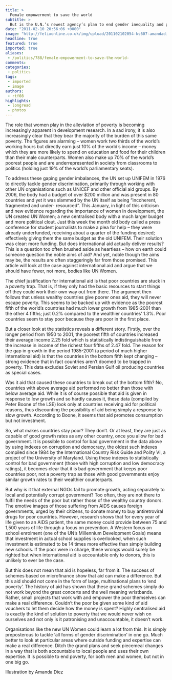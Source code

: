 ```yaml
---
title: >
  Female empowerment to save the world
subtitle: >
  But is the U.N.’s newest agency’s plan to end gender inequality and poverty in one fell swoop just more of the same?
date: "2011-02-10 20:56:06 +0000"
image: "http://felixonline.co.uk/img/upload/201102102054-ks607-amandadi.jpg"
headline: true
featured: true
imported: true
aliases:
 - /politics/788/female-empowerment-to-save-the-world-
comments:
categories:
 - politics
tags:
 - imported
 - image
authors:
 - rtf08
highlights:
 - longread
 - photos
---
```


The role that women play in the alleviation of poverty is becoming increasingly apparent in development research. In a sad irony, it is also increasingly clear that they bear the majority of the burden of this same poverty. The figures are alarming – women work two thirds of the world’s working hours but directly earn just 10% of the world’s income – money which they are more likely to spend on education and food for their children than their male counterparts. Women also make up 70% of the world’s poorest people and are underrepresented in society from classrooms to politics (holding just 19% of the world’s parliamentary seats).

To address these gaping gender imbalances, the UN set up UNIFEM in 1976 to directly tackle gender discrimination, primarily through working with other UN organisations such as UNICEF and other official aid groups. By 2006, the body had a budget of over $200 million and was present in 80 countries and yet it was slammed by the UN itself as being “incoherent, fragmented and under- resourced”. This January, in light of this criticism and new evidence regarding the importance of women in development, the UN created UN Women; a new centralised body with a much larger budget and more political clout. Just this week the month old body called a press conference for student journalists to make a plea for help – they were already underfunded, receiving about a quarter of the funding desired; effectively giving them the same budget as the old UNIFEM. Their solution was clear: more funding. But does international aid actually deliver results? This is a question too often brushed aside as heartless – how on earth could someone question the noble aims of aid? And yet, noble though the aims may be, the results are often staggeringly far from those promised. This article will look at the case against international aid and argue that we should have fewer, not more, bodies like UN Women.

The chief justification for international aid is that poor countries are stuck in a poverty trap. That is, if they only had the basic resources to start things off they could work their own way out from there. The argument then follows that unless wealthy countries give poorer ones aid, they will never escape poverty. This seems to be backed up with evidence as the poorest fifth of the world’s countries had much lower growth from 1985-2001 than the other 4 fifths; just 0.2% compared to the wealthier countries’ 1.3%. Poor countries seem to stay poor because they are poor in the first place.

But a closer look at the statistics reveals a different story. Firstly, over the longer period from 1950 to 2001, the poorest fifth of countries increased their average income 2.25 fold which is statistically indistinguishable from the increase in income of the richest four fifths of 2.47 fold. The reason for the gap in growth in the period 1985-2001 (a period of much higher international aid) is that the countries in the bottom fifth kept changing – strong evidence that in fact countries aren’t doomed to be trapped in poverty. This data excludes Soviet and Persian Gulf oil producing countries as special cases.

Was it aid that caused these countries to break out of the bottom fifth? No, countries with above average aid performed no better than those with below average aid. While it is of course possible that aid is given in response to low growth and so hardly causes it, these data (compiled by Peter Boone of the LSE) look only at countries receiving aid for political reasons, thus discounting the possibility of aid being simply a response to slow growth. According to Boone, it seems that aid promotes consumption but not investment.

So, what makes countries stay poor? They don’t. Or at least, they are just as capable of good growth rates as any other country, once you allow for bad government. It is possible to control for bad government in the data above by using indexes on corruption and democracy, the oldest such indexes compiled since 1984 by the International Country Risk Guide and Polity VI, a project of the University of Maryland. Using these indexes to statistically control for bad government (those with high corruption and low democracy ratings), it becomes clear that it is bad government that keeps poor countries poor, not a poverty trap as those with good governments enjoy similar growth rates to their wealthier counterparts.

But why is it that external NGOs fail to promote growth, acting separately to local and potentially corrupt government? Too often, they are not there to fulfil the needs of the poor but rather those of the wealthy country donors. The emotive images of those suffering from AIDS causes foreign governments, urged by their citizens, to donate money to buy antiretroviral drugs for poor countries. However, research shows that for every year of life given to an AIDS patient, the same money could provide between 75 and 1,500 years of life through a focus on prevention. A Western focus on school enrolment (one of the UN’s Millennium Development Goals) means that investment in actual school supplies is overlooked, when such investment is estimated to be 14 times more effective than simply building new schools. If the poor were in charge, these wrongs would surely be righted but when international aid is accountable only to donors, this is unlikely to ever be the case.

But this does not mean that aid is hopeless, far from it. The success of schemes based on microfinance show that aid can make a difference. But this aid should not come in the form of large, multinational plans to ‘end poverty’. The history of aid has shown that these grand schemes simply do not work beyond the great concerts and the well meaning wristbands. Rather, small projects that work with and empower the poor themselves can make a real difference. Couldn’t the poor be given some kind of aid vouchers to let them decide how the money is spent? Highly centralised aid is exactly the kind of solution to poverty that we would never wish on ourselves and not only is it patronising and unaccountable, it doesn’t work.

Organisations like the new UN Women could learn a lot from this. It is simply preposterous to tackle ‘all forms of gender discrimination’ in one go. Much better to look at particular areas where outside funding and expertise can make a real difference. Ditch the grand plans and seek piecemeal changes in a way that is both accountable to local people and uses their own expertise. It is possible to end poverty, for both men and women, but not in one big go.

Illustration by Amanda Diez
